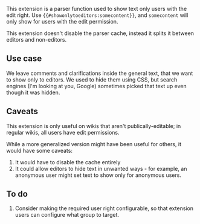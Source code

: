 This extension is a parser function used to show text only users with the edit right.
Use `{{#showonlytoeditors:somecontent}}`, and `somecontent` will only show for users with the edit
permission.

This extension doesn't disable the parser cache, instead it splits it between editors and
non-editors.

## Use case
We leave comments and clarifications inside the general text, that we want to show only to editors.
We used to hide them using CSS, but search engines (I'm looking at you, Google) sometimes picked
that text up even though it was hidden.

## Caveats
This extension is only useful on wikis that aren't publically-editable; in regular wikis, all users
have edit permissions.

While a more generalized version might have been useful for others, it would have some caveats:
1. It would have to disable the cache entirely
2. It could allow editors to hide text in unwanted ways - for example, an anonymous user might set
  text to show only for anonymous users.

## To do
1. Consider making the required user right configurable, so that extension users can configure what
   group to target.


